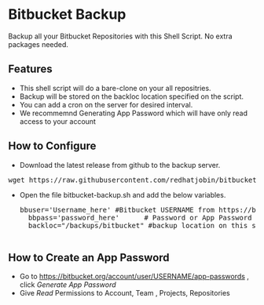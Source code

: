 # Bitbucket Backup
Backup all your Bitbucket Repositories with this Shell Script. No extra packages needed.


## Features
- This shell script will do a bare-clone on your all repositries. 
- Backup will be stored on the backloc location specified on the script.
- You can add a cron on the server for desired interval.
- We recommemnd Generating App Password which will have only read access to your account


## How to Configure
- Download the latest release from github to the backup server.
<pre>wget https://raw.githubusercontent.com/redhatjobin/bitbucket-backup/master/bitbucket-backup.sh</pre>
- Open the file bitbucket-backup.sh and add the below variables.

    <pre>bbuser='Username_here' #Bitbucket USERNAME from https://bitbucket.org/USERNAME/reponame. Email id will not work as username.
    bbpass='password_here'      # Password or App Password
    backloc="/backups/bitbucket" #backup location on this system
    </pre>

## How to Create an App Password
- Go to https://bitbucket.org/account/user/USERNAME/app-passwords , click *Generate App Password*
- Give *Read* Permissions to Account, Team , Projects, Repositories

